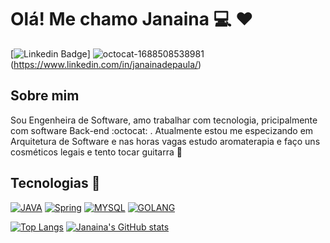 # Olá! Me chamo Janaina :computer: :heart:

[![Linkedin Badge](https://img.shields.io/badge/LinkedIn-0077B5?style=for-the-badge&logo=linkedin&logoColor=white&link=https://www.linkedin.com/in/fagnerpsantos/)] 
   ![octocat-1688508538981](https://github.com/JanainaPaula/JanainaPaula/assets/19650627/b732584d-6287-4f0d-a146-c7238ea46328)(https://www.linkedin.com/in/janainadepaula/)

## Sobre mim
Sou Engenheira de Software, amo trabalhar com tecnologia, pricipalmente com software Back-end :octocat: . Atualmente estou me especizando em Arquitetura de Software e nas horas vagas estudo aromaterapia e faço uns cosméticos legais e tento tocar guitarra 🎸


## Tecnologias :rocket:

[![JAVA](https://img.shields.io/badge/Java-ED8B00?style=for-the-badge&logo=java&logoColor=white)]()
[![Spring](https://img.shields.io/badge/Spring-6DB33F?style=for-the-badge&logo=spring&logoColor=white)]()
[![MYSQL](https://img.shields.io/badge/MySQL-00000F?style=for-the-badge&logo=mysql&logoColor=white)]()
[![GOLANG](https://img.shields.io/badge/go-00add8?style=for-the-badge&logo=go&logoColor=white)]()


[![Top Langs](https://github-readme-stats.vercel.app/api/top-langs/?username=anuraghazra&layout=donut&hide=language4,language5)](https://github.com/anuraghazra/github-readme-stats)                    [![Janaina's GitHub stats](https://github-readme-stats.vercel.app/api?username=JanainaPaula&count_private=true&show_icons=true&theme=radical)](https://github.com/JanainaPaula/github-readme-stats)  

<!--
**JanainaPaula/JanainaPaula** is a ✨ _special_ ✨ repository because its `ßREADME.md` (this file) appears on your GitHub profile.

Here are some ideas to get you started:

- 🔭 I’m currently working on ...
- 🌱 I’m currently learning ...
- 👯 I’m looking to collaborate on ...
- 🤔 I’m looking for help with ...
- 💬 Ask me about ...
- 📫 How to reach me: ...
- 😄 Pronouns: ...
- ⚡ Fun fact: ...
-->
